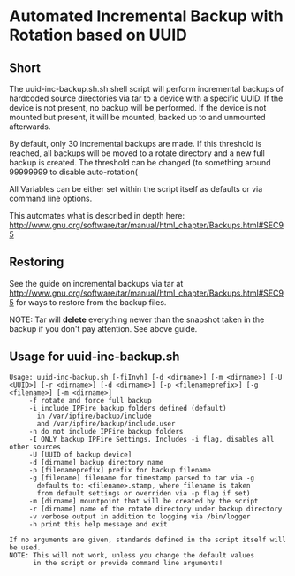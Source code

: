 Automated Incremental Backup with Rotation based on UUID
==============

Short
--------------
The uuid-inc-backup.sh.sh shell script will perform incremental backups of hardcoded source directories via tar to a device with a specific UUID. If the device is not present, no backup will be performed. If the device is not mounted but present, it will be mounted, backed up to and unmounted afterwards.

By default, only 30 incremental backups are made. If this threshold is reached, all backups will be moved to a rotate directory and a new full backup is created. The threshold can be changed (to something around 99999999 to disable auto-rotation(

All Variables can be either set within the script itself as defaults or via command line options.

This automates what is described in depth here: http://www.gnu.org/software/tar/manual/html_chapter/Backups.html#SEC95

Restoring
--------------
See the guide on incremental backups via tar at http://www.gnu.org/software/tar/manual/html_chapter/Backups.html#SEC95 for ways to restore from the backup files.

NOTE: Tar will **delete** everything newer than the snapshot taken in the backup if you don't pay attention. See above guide.


Usage for uuid-inc-backup.sh
--------------

	Usage: uuid-inc-backup.sh [-fiInvh] [-d <dirname>] [-m <dirname>] [-U <UUID>] [-r <dirname>] [-d <dirname>] [-p <filenameprefix>] [-g <filename>] [-m <dirname>]	 
    	 -f rotate and force full backup
    	 -i include IPFire backup folders defined (default)
    	   in /var/ipfire/backup/include
    	   and /var/ipfire/backup/include.user
    	 -n do not include IPFire backup folders 
    	 -I ONLY backup IPFire Settings. Includes -i flag, disables all other sources
    	 -U [UUID of backup device]
    	 -d [dirname] backup directory name
    	 -p [filenameprefix] prefix for backup filename
    	 -g [filename] filename for timestamp parsed to tar via -g
    	   defaults to: <filename>.stamp, where filename is taken
    	   from default settings or overriden via -p flag if set)
    	 -m [dirname] mountpoint that will be created by the script
    	 -r [dirname] name of the rotate directory under backup directory
    	 -v verbose output in addition to logging via /bin/logger
    	 -h print this help message and exit
	
	If no arguments are given, standards defined in the script itself will be used.
	NOTE: This will not work, unless you change the default values
	      in the script or provide command line arguments!
